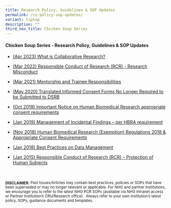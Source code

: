 ```yaml
---
title: Research Policy, Guidelines & SOP Updates
permalink: /cs-policy-sop-updates/
variant: tiptap
description: ""
third_nav_title: Chicken Soup Series
---
```

<h4><strong>Chicken Soup Series - Research Policy, Guidelines &amp; SOP Updates</strong></h4>
<p></p>
<ul data-tight="true" class="tight">
<li>
<p><a href="/files/Chicken Soup/ResearchPolicySOPUpdates/Apr_23__What_is_Collaborative_Research.pdf" rel="noopener noreferrer nofollow" target="_blank">(Apr 2023) What is Collaborative Research?</a>
</p>
</li>
<li>
<p><a href="/files/Chicken Soup/ResearchPolicySOPUpdates/Mar_22__Responsible_Conduct_of_Research__RCR____Research_Misconduct.pdf" rel="noopener noreferrer nofollow" target="_blank">(Mar 2022) Responsible Conduct of Research (RCR) - Research Misconduct</a>
</p>
</li>
<li>
<p><a href="/files/Chicken Soup/ResearchPolicySOPUpdates/Mar_21__Mentorship_and_Trainee_Responsibilities.pdf" rel="noopener noreferrer nofollow" target="_blank">(Mar 2021) Mentorship and Trainee Responsibilities</a>
</p>
</li>
<li>
<p><a href="/files/Chicken Soup/ResearchPolicySOPUpdates/May_20__Translated_Informed_Consent_Forms_No_Longer_Required_to_be_Submitted_to_DSRB.pdf" rel="noopener noreferrer nofollow" target="_blank">(May 2020) Translated Informed Consent Forms No Longer Required to be Submitted to DSRB</a>
</p>
</li>
<li>
<p><a href="/files/Chicken Soup/ResearchPolicySOPUpdates/Oct_19__Important_Notice_on_Human_Biomedical_Research_appropriate_consent_requirements.pdf" rel="noopener noreferrer nofollow" target="_blank">(Oct 2019) Important Notice on Human Biomedical Research appropriate consent requirements</a>
</p>
</li>
<li>
<p><a href="/files/Chicken Soup/ResearchPolicySOPUpdates/Jan_19__Management_of_Incidential_Findings___per_HBRA_requirement.pdf" rel="noopener noreferrer nofollow" target="_blank">(Jan 2019) Management of Incidental Findings – per HBRA requirement</a>
</p>
</li>
<li>
<p><a href="/files/Chicken Soup/ResearchPolicySOPUpdates/Nov_18__Human_Biomedical_Research__Exemption__Regulations_2018___Appropriate_Consent_Requirements.pdf" rel="noopener noreferrer nofollow" target="_blank">(Nov 2018) Human Biomedical Research (Exemption) Regulations 2018 &amp; Appropriate Consent Requirements</a>
</p>
</li>
<li>
<p><a href="/files/Chicken Soup/ResearchPolicySOPUpdates/Jan_18__Best_Practices_on_Data_Management.pdf" rel="noopener noreferrer nofollow" target="_blank">(Jan 2018) Best Practices on Data Management</a>
</p>
</li>
<li>
<p><a href="/files/Chicken Soup/ResearchPolicySOPUpdates/Jan_15__Responsible_Conduct_of_Research__RCR____Protection_of_Human_Subjects.pdf" rel="noopener noreferrer nofollow" target="_blank">(Jan 2015) Responsible Conduct of Research (RCR) – Protection of Human Subjects</a>
</p>
</li>
</ul>
<p>
<br>
<br><strong><sub>DISCLAIMER</sub></strong><sub>: Past Issues/Articles may contain best practices, policies or SOPs that have been superseded or may no longer relevant or applicable. For NHG and partner institutions, we encourage you to refer to the latest NHG PCR SOPs (available via NHG Intranet access or Partner Institution’s CRU/Research office).&nbsp; Always refer to your own institution’s latest policy, SOPs, guidance documents and templates.</sub>
</p>